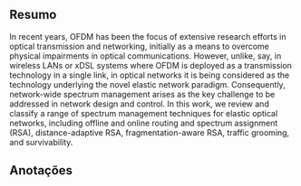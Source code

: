 ## Resumo

In recent years, OFDM has been the focus of extensive research efforts in optical transmission and networking, initially as a means to overcome physical impairments in optical communications. However, unlike, say, in wireless LANs or xDSL systems where OFDM is deployed as a transmission technology in a single link, in optical networks it is being considered as the technology underlying the novel elastic network paradigm. Consequently, network-wide spectrum management arises as the key challenge to be addressed in network design and control. In this work, we review and classify a range of spectrum management techniques for elastic optical networks, including offline and online routing and spectrum assignment (RSA), distance-adaptive RSA, fragmentation-aware RSA, traffic grooming, and survivability.


## Anotações

